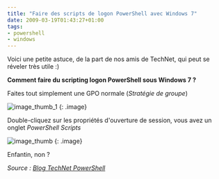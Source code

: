 ```yaml
---
title: "Faire des scripts de logon PowerShell avec Windows 7"
date: 2009-03-19T01:43:27+01:00
tags:
- powershell
- windows
---
```


Voici une petite astuce, de la part de nos amis de TechNet, qui peut se réveler très utile :)

**Comment faire du scripting logon PowerShell sous Windows 7 ?**

Faites tout simplement une GPO normale (_Stratégie de groupe_)

![image_thumb_1]({attach}image_thumb_1.jpg)
{: .image}

Double-cliquez sur les propriétés d'ouverture de session, vous avez un onglet _PowerShell Scripts_

![image_thumb]({attach}image_thumb.jpg)
{: .image}

Enfantin, non ?

*Source : [Blog TechNet PowerShell](http://blogs.technet.com/powershell/archive/2009/03/17/faire-des-scripts-de-logon-powershell-avec-windows-7.aspx)*
